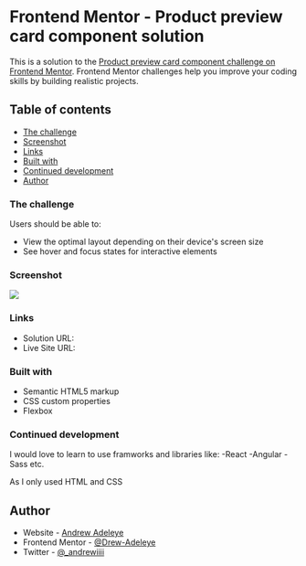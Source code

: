# Frontend Mentor - Product preview card component solution

This is a solution to the [Product preview card component challenge on Frontend Mentor](https://www.frontendmentor.io/challenges/product-preview-card-component-GO7UmttRfa). Frontend Mentor challenges help you improve your coding skills by building realistic projects. 

## Table of contents

  - [The challenge](#the-challenge)
  - [Screenshot](#screenshot)
  - [Links](#links)
  - [Built with](#built-with)
  - [Continued development](#continued-development)
  - [Author](#author)



### The challenge

Users should be able to:

- View the optimal layout depending on their device's screen size
- See hover and focus states for interactive elements

### Screenshot

![](https://imgur.com/2IvqcRf)


### Links

- Solution URL: [](https://www.frontendmentor.io/solutions/responsive-landing-page-using-flexbox-1VwkGbmgeh)
- Live Site URL: [](https://frontendmentorperfumechallenge.pages.dev/)


### Built with

- Semantic HTML5 markup
- CSS custom properties
- Flexbox


### Continued development

I would love to learn to use framworks and libraries like:
-React
-Angular
-Sass etc.

As I only used HTML and CSS

## Author

- Website - [Andrew Adeleye](https://www.youtube.com/channel/UCgfkqQmV5UJYAgY6fZjn70Q)
- Frontend Mentor - [@Drew-Adeleye](https://www.frontendmentor.io/profile/Drew-Adeleye)
- Twitter - [@_andrewiiii](https://twitter.com/_Andrewiiii)




